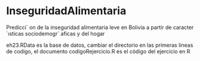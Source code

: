 # InseguridadAlimentaria
Predicci´ on de la  inseguridad  alimentaria leve en  Bolivia a partir de  caracter´ısticas  sociodemogr´ aficas y  del hogar


eh23.RData es la base de datos, cambiar el directorio en las primeras lineas de codigo, el documento codigoRejercicio.R es el código del ejercicio en R
